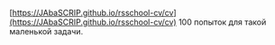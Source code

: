 [https://JAbaSCRIP.github.io/rsschool-cv/cv](https://JAbaSCRIP.github.io/rsschool-cv/cv)
100 попыток для такой маленькой задачи.
